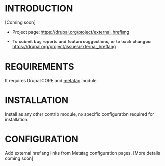 # INTRODUCTION
[Coming soon]

* Project page: https://drupal.org/project/external_hreflang

* To submit bug reports and feature suggestions, or to track changes:
   https://drupal.org/project/issues/external_hreflang

# REQUIREMENTS
It requires Drupal CORE and [metatag](https://www.drupal.org/project/metatag) module.

# INSTALLATION
Install as any other contrib module, no specific configuration required for
installation.

# CONFIGURATION
Add external hreflang links from Metatag configuration pages.
[More details coming soon]
